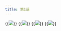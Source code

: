 ```yaml
---
title: 第1话
---
```


{{<image src="managa/natsuichi/yandere_gf/images/01.jpg">}}
{{<image src="managa/natsuichi/yandere_gf/images/02.jpg">}}
{{<image src="managa/natsuichi/yandere_gf/images/03.jpg">}}
{{<image src="managa/natsuichi/yandere_gf/images/04.jpg">}}